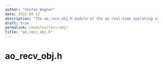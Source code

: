 ```yaml
---
author: "Stefan Wagner"
date: 2022-08-12
description: "The ao_recv_obj.h module of the ao real-time operating system."
draft: true
permalink: /modules/recv-obj/
title: "ao_recv_obj.h"
---
```


# ao_recv_obj.h
